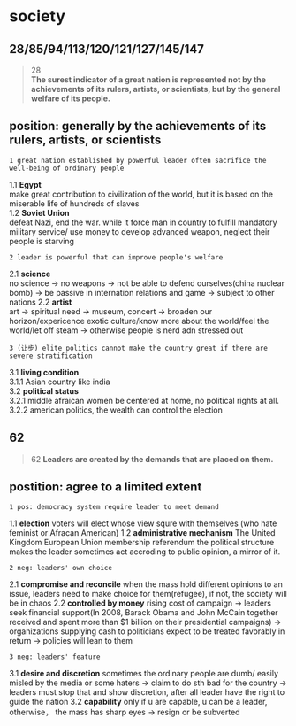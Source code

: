 society
==============
28/85/94/113/120/121/127/145/147
------------------
>28  
>**The surest indicator of a great nation is represented not by the achievements of its rulers, artists, or scientists, but by the general welfare of its people.**

## position: generally by the achievements of its rulers, artists, or scientists

    1 great nation established by powerful leader often sacrifice the well-being of ordinary people
1.1 **Egypt**  
make great contribution to civilization of the world, but it is based on the miserable life of hundreds of slaves  
1.2 **Soviet Union**  
defeat Nazi, end the war. while it force man in country to  fulfill mandatory military service/ use money to develop advanced weapon, neglect their people is starving  

    2 leader is powerful that can improve people's welfare
2.1 **science**  
no science -> no weapons -> not be able to defend ourselves(china nuclear bomb)  -> be passive in internation relations and game -> subject to other  nations
2.2 **artist**  
art -> spiritual need -> museum, concert -> broaden our horizon/expericence exotic culture/know more about the world/feel the world/let off steam -> otherwise people is nerd adn stressed out

    3 (让步) elite politics cannot make the country great if there are severe stratification
3.1 **living condition**  
3.1.1 Asian country like india  
3.2 **political status**  
3.2.1 middle afraican women be centered at home, no political rights at all.  
3.2.2 american politics, the wealth can control the election  

62
-------------------------------------------
>62
>**Leaders are created by the demands that are placed on them.**  

## postition: agree to a limited extent

    1 pos: democracy system require leader to meet demand
1.1 **election**
voters will elect whose view squre with themselves (who hate feminist or Afracan American) 
1.2 **administrative mechanism**
The United Kingdom European Union membership referendum
the political structure makes the leader sometimes act accroding to public opinion, a mirror of it.

    2 neg: leaders' own choice
2.1 **compromise and reconcile**
when the mass hold different opinions to an issue, leaders need to make choice for them(refugee), if not, the society will be in chaos
2.2 **controlled by money**
rising cost of campaign -> leaders seek financial support(In 2008, Barack Obama and John McCain together received and spent more than $1 billion on their presidential campaigns) -> organizations supplying cash to politicians expect to be treated favorably in return -> policies will lean to them

    3 neg: leaders' feature
3.1 **desire and discretion**
sometimes the ordinary people are dumb/ easily misled by the media or some haters -> claim to do sth bad for the country -> leaders must stop that and show discretion, after all leader have the right to guide the nation
3.2 **capability**
only if u are capable, u can be a leader, otherwise， the mass has sharp eyes -> resign or be subverted

<!--stackedit_data:
eyJoaXN0b3J5IjpbLTQ5NDMwNTk5NCwtMjkxNjc4MzIwLC0xND
c5NTEyMTAzLC0xMDIxMzYzMTAxLC0xMTI1NDAzMzkzLDg0ODY0
NTExLDQ0NjczNDE4OCwtMTkyNTg0OTk1NV19
-->